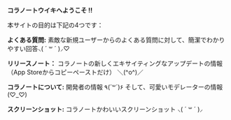 <b>コラノートウイキへようこそ !!</b>

<p>本サイトの目的は下記の4つです：</p>

<p><b>よくある質問:</b> 素敵な新規ユーザーからのよくある質問に対して、簡潔でわかりやすい回答⸜( ´ ꒳ ´ )⸝♡︎</p>
<p><b>リリースノート：</b> コラノートの新しくエキサイティングなアップデートの情報（App Storeからコピーペーストだけ） ＼(^o^)／</p>
<p><b>コラノートについて:</b> 開発者の情報 ٩(´꒳´)۶ そして、可愛いモデレーターの情報(♡︎_♡︎)</p>
<p><b>スクリーンショット:</b> コラノートかわいいスクリーンショット ⸜( ´ ꒳ ´ )⸝  </p>
